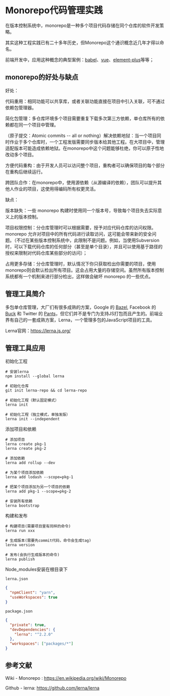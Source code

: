 # Monorepo代码管理实践

在版本控制系统中，monorepo是一种多个项目代码存储在同个仓库的软件开发策略。

其实这种工程实践已有二十多年历史，但Monorepo这个通识概念近几年才得以命名。

前端开发中，应用这种概念的典型案例：[babel](https://github.com/babel/babel)、[vue](https://github.com/vuejs/vue)、[element-plus](https://github.com/element-plus/element-plus)等等；



## monorepo的好处与缺点

好处：

代码重用：相同功能可以共享库，或者关联功能直接在项目中引入关联，可不通过依赖包管理器。

简化包管理：多仓库环境多个项目需要重复下载多次第三方依赖，单仓库所有的依赖都在同一个项目中管理。

（原子提交：Atomic commits -- all or nothing）解决依赖地狱：当一个项目同时作业于多个仓库时，一个工程发版需要同步版本给其他工程。在大项目中，管理适配版本可能造成依赖地狱。在monorepo中这个问题能够杜绝，你可以原子性地改动多个项目。

方便代码重构：由于开发人员可以访问整个项目，重构者可以确保项目的每个部分在重构后继续运行。

跨团队合作：在monorepo中，使用源依赖（从源编译的依赖），团队可以提升其他人作业的项目，这使用得编码所有权更灵活。



缺点：

版本缺失：一些 monorepo 构建时使用同一个版本号，导致每个项目失去实际意义上的版本控制。

项目权限控制：分仓库管理时可以根据需要，授予对应代码仓库的访问权限。monorepo 允许对项目中的所有代码进行读取访问，这可能会带来新的安全问题。（不过在某些版本控制系统中，此限制不是问题。例如，当使用Subversion时，可以下载代码仓库的任何部分（甚至是单个目录），并且可以使用基于路径的授权来限制对代码仓库某些部分的访问）；

占用更多存储：分仓库管理时，默认情况下你只获取检出你需要的项目，使用 monorepo则会默认检出所有项目。这会占用大量的存储空间。虽然所有版本控制系统都有一个机制来进行部分检出，这样做会破坏 monorepo 的一些优点。



## 管理工具简介

多包单仓库管理，大厂们有很多成熟的方案，Google 的 [Bazel](https://bazel.build/), Facebook 的 [Buck](https://buck.build/) 和 Twitter 的 [Pants](https://www.pantsbuild.org/)，但它们并不是专门为支持JS打包而且产生的。前端业界有自己的一套成熟方案，Lerna，一个管理多包的JavaScript项目的工具。

Lerna官网：https://lerna.js.org/



## 管理工具应用

初始化工程

```shell
# 安装lerna
npm install --global lerna

# 初始化仓库
git init lerna-repo && cd lerna-repo

# 初始化工程（默认固定模式）
lerna init

# 初始化工程（独立模式，单独发版）
lerna init --independent
```



添加项目和依赖

```shell
# 添加项目
lerna create pkg-1
lerna create pkg-2

# 添加依赖
lerna add rollup --dev

# 为某个项目添加依赖
lerna add lodash --scope=pkg-1

# 把某个项目添加为另一个项目的依赖
lerna add pkg-1 --scope=pkg-2

# 安装所有依赖
lerna bootstrap
```



构建和发布

```shell
# 构建项目(需要项目里有同样的命令)
lerna run xxx

# 生成版本(需要先commit代码，命令会生成tag)
lerna version

# 发布(会执行生成版本的命令)
lerna publish
```



Node_modules安装在根目录下

`lerna.json`

```json
{
  "npmClient": "yarn",
  "useWorkspaces": true
}
```

`package.json`

```json
{
  "private": true,
  "devDependencies": {
    "lerna": "^2.2.0"
  },
  "workspaces": ["packages/*"]
}
```



## 参考文献

Wiki - Monorepo : https://en.wikipedia.org/wiki/Monorepo

Github - lerna: https://github.com/lerna/lerna
